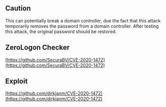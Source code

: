 
## **Caution**

This can potentially break a domain controller, due the fact that this attack temporarily removes the password from a domain controller. After testing this attack, the original password should be restored.


## **ZeroLogon Checker**

[https://github.com/SecuraBV/CVE-2020-1472](https://github.com/SecuraBV/CVE-2020-1472)

  

## **Exploit**

[https://github.com/dirkjanm/CVE-2020-1472](https://github.com/dirkjanm/CVE-2020-1472)


